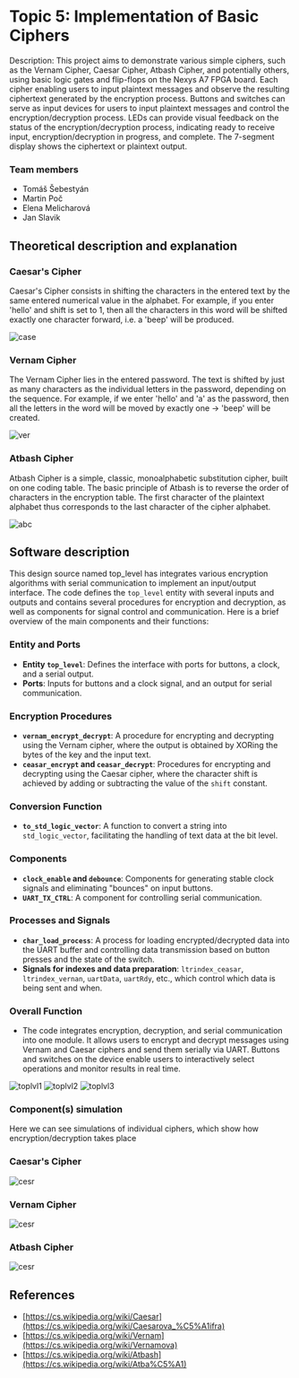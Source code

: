 # Topic 5: Implementation of Basic Ciphers

Description: This project aims to demonstrate various simple ciphers, such as the Vernam Cipher, Caesar Cipher, Atbash Cipher, and potentially others, using basic logic gates and flip-flops on the Nexys A7 FPGA board. Each cipher enabling users to input plaintext messages and observe the resulting ciphertext generated by the encryption process. Buttons and switches can serve as input devices for users to input plaintext messages and control the encryption/decryption process. LEDs can provide visual feedback on the status of the encryption/decryption process, indicating ready to receive input, encryption/decryption in progress, and complete. The 7-segment display shows the ciphertext or plaintext output.

### Team members
* Tomáš Šebestyán
* Martin Poč
* Elena Melicharová
* Jan Slavik

## Theoretical description and explanation


### Caesar's Cipher 

Caesar's Cipher consists in shifting the characters in the entered text by the same entered numerical value in the alphabet. For example, if you enter 'hello' and shift is set to 1, then all the characters in this word will be shifted exactly one character forward, i.e. a 'beep' will be produced.

![case](https://github.com/Keshaay/Project/blob/main/.PNG/ces.png)

### Vernam Cipher

The Vernam Cipher lies in the entered password. The text is shifted by just as many characters as the individual letters in the password, depending on the sequence. For example, if we enter 'hello' and 'a' as the password, then all the letters in the word will be moved by exactly one -> 'beep' will be created.

![ver](https://github.com/Keshaay/Project/blob/main/.PNG/ver.png)

### Atbash Cipher

Atbash Cipher is a simple, classic, monoalphabetic substitution cipher, built on one coding table. The basic principle of Atbash is to reverse the order of characters in the encryption table. The first character of the plaintext alphabet thus corresponds to the last character of the cipher alphabet.

![abc](https://github.com/Keshaay/Project/blob/main/.PNG/atbash_abeceda.png)

## Software description

This design source named top_level has integrates various encryption algorithms with serial communication to implement an input/output interface. The code defines the `top_level` entity with several inputs and outputs and contains several procedures for encryption and decryption, as well as components for signal control and communication. Here is a brief overview of the main components and their functions:

### Entity and Ports
- **Entity `top_level`**: Defines the interface with ports for buttons, a clock, and a serial output.
- **Ports**: Inputs for buttons and a clock signal, and an output for serial communication.

### Encryption Procedures
- **`vernam_encrypt_decrypt`**: A procedure for encrypting and decrypting using the Vernam cipher, where the output is obtained by XORing the bytes of the key and the input text.
- **`ceasar_encrypt` and `ceasar_decrypt`**: Procedures for encrypting and decrypting using the Caesar cipher, where the character shift is achieved by adding or subtracting the value of the `shift` constant.

### Conversion Function
- **`to_std_logic_vector`**: A function to convert a string into `std_logic_vector`, facilitating the handling of text data at the bit level.

### Components
- **`clock_enable` and `debounce`**: Components for generating stable clock signals and eliminating "bounces" on input buttons.
- **`UART_TX_CTRL`**: A component for controlling serial communication.

### Processes and Signals
- **`char_load_process`**: A process for loading encrypted/decrypted data into the UART buffer and controlling data transmission based on button presses and the state of the switch.
- **Signals for indexes and data preparation**: `ltrindex_ceasar`, `ltrindex_vernan`, `uartData`, `uartRdy`, etc., which control which data is being sent and when.

### Overall Function
- The code integrates encryption, decryption, and serial communication into one module. It allows users to encrypt and decrypt messages using Vernam and Caesar ciphers and send them serially via UART. Buttons and switches on the device enable users to interactively select operations and monitor results in real time.

![toplvl1](https://github.com/Keshaay/Project/blob/main/.PNG/toplevel_1.png)
![toplvl2](https://github.com/Keshaay/Project/blob/main/.PNG/toplevel_2.png)
![toplvl3](https://github.com/Keshaay/Project/blob/main/.PNG/toplevel_3.png)

### Component(s) simulation

Here we can see simulations of individual ciphers, which show how encryption/decryption takes place


### Caesar's Cipher 

![cesr](https://github.com/Keshaay/Project/blob/main/.PNG/cesar.png)
### Vernam Cipher

![cesr](https://github.com/Keshaay/Project/blob/main/.PNG/vernam.png)
### Atbash Cipher

![cesr](https://github.com/Keshaay/Project/blob/main/.PNG/atbash.png)



## References

* [https://cs.wikipedia.org/wiki/Caesar](https://cs.wikipedia.org/wiki/Caesarova_%C5%A1ifra)
* [https://cs.wikipedia.org/wiki/Vernam](https://cs.wikipedia.org/wiki/Vernamova)
* [https://cs.wikipedia.org/wiki/Atbash](https://cs.wikipedia.org/wiki/Atba%C5%A1)
